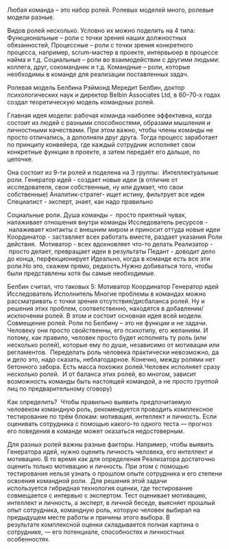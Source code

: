 Любая команда – это набор ролей.
Ролевых моделей много, ролевые модели разные.

Видов ролей несколько. Условно их можно поделить на 4 типа:
Функциональные – роли с точки зрения наших должностных обязанностей,
Процессные – роли с точки зрения конкретного процесса, например, scrum-мастер в проекте, интервьюер в процессе найма и т.д.
Социальные – роли во взаимодействии с другими людьми: коллега, друг, сокомандник и т.д.
Командные – роли, которые необходимы в команде для реализации поставленных задач. 

Ролевая модель Белбина
Рэймонд Мередит Белбин, доктор психологических наук и директор Belbin Associates Ltd, в 60–70-х годах создал теоретическую модель командных ролей. 

Главная идея модели: рабочая команда наиболее эффективна, когда состоит из людей с разными способностями, образами мышления и личностными качествами. При этом важно, чтобы члены команды не просто отличались, а дополняли друг друга. Тогда процесс заработает по принципу конвейера, где каждый сотрудник исполняет свои конкретные функции в проекте, а затем передаёт его дальше, по цепочке.

Она состоит из 9-ти ролей и поделена на 3 группы: 
Интеллектуальные роли.
Генератор идей - создает новые идеи (в отличие от исследователя, свои собственные, ну или думает, что свои собственные)
Аналитик-стратег- ищет истину, фильтрует все идеи
Специалист - эксперт, знает, как надо правильно

Социальные роли.
Душа команды -  просто приятный чувак, налаживает отношения внутри команды
Исследователь ресурсов - налаживает контакты с внешним миром и приносит оттуда новые идеи
Координатор - заставляет всех работать вместе, раздает указания
Роли действия. 
Мотиватор - всех вдохновляет что-то делать
Реализатор - просто делает, превращает идеи в результаты
Педант - доводит дело до конца, перфекционирует
Идеально, когда в команде есть все эти роли.Но это, скажем прямо, редкость.Нужно добиваться того, чтобы были представлены хотя бы самые необходимые.

Белбин считал, что таковых 5:
Мотиватор
Координатор
Генератор идей
Исследователь
Исполнитель
Многие проблемы в командах можно рассматривать с точки зрения отсутствия/дисбаланса ролей. Ну и решения этих проблем, соответственно, находятся в добавлении/исключении ролей. В этом и состоит основная идея всей модели.
Совмещение ролей.
Роли по Белбину – это не функции и не задачи. 
Человеку они просто свойственны, его психотипу, его желаниям. И потому, как правило, человек просто будет исполнять ту роль (или несколько ролей), которые ему по душе, независимо от мотивации или регламентов. 
Переделать роль человека практически невозможно, да и дело это, надо сказать, неблагодарное.
Конечно, между ролями нет бетонного забора. Есть масса похожих ролей.Человек исполняет сразу несколько ролей. 
И от баланса этих ролей, во многом, зависит возможность команды быть настоящей командой, а не просто группой лиц по предварительному сговору)

Как определить? 
Чтобы правильно выявить предпочитаемую человеком командную роль, рекомендуется проводить комплексное тестирование по трём блокам: мотивация, интеллект и личность.
Если оценивать сотрудника с помощью какого-то одного теста — прогноз его поведения в команде может оказаться недостоверным.

Для разных ролей важны разные факторы.
Например, чтобы выявить Генератора идей, нужно оценить личность человека, его интеллект и мотивацию. В то время как для определения Реализатора достаточно оценить только мотивацию и личность.
При этом с помощью тестирования нельзя узнать о прошлом опыте сотрудника и его степени освоения командной роли. 
Для решения этой задачи используется гибридная технология оценки, где тестирование совмещается с интервью с экспертом.
Тест оценивает мотивацию, интеллект и личность, а эксперт, в личной беседе, выясняет прошлый опыт сотрудника, командную роль, которую человек выбирал на предыдущем месте работы и причины этого выбора.
В результате комплексной оценки складывается полная картина о сотруднике, — его потенциале, способностях и личностных особенностях.
